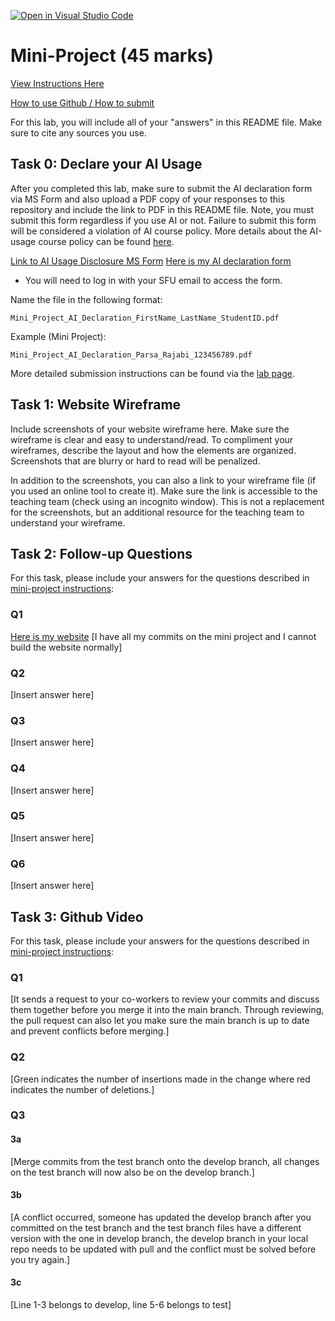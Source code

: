 [![Open in Visual Studio Code](https://classroom.github.com/assets/open-in-vscode-2e0aaae1b6195c2367325f4f02e2d04e9abb55f0b24a779b69b11b9e10269abc.svg)](https://classroom.github.com/online_ide?assignment_repo_id=19660247&assignment_repo_type=AssignmentRepo)
# Mini-Project (45 marks)

[View Instructions Here](Mini-project.md)

[How to use Github / How to submit](https://parsa-rajabi.github.io/CMPT-276/#/labs?id=github-classroom)

For this lab, you will include all of your "answers" in this README file. Make sure to cite any sources you use. 

## Task 0: Declare your AI Usage

After you completed this lab, make sure to submit the AI declaration form via MS Form and also upload a PDF copy of your responses to this repository and include the link to PDF in this README file. Note, you must submit this form regardless if you use AI or not. Failure to submit this form will be considered a violation of AI course policy. More details about the AI-usage course policy can be found [here](https://parsa-rajabi.github.io/CMPT-276/#/ai-policy).

[Link to AI Usage Disclosure MS Form](https://parsa-rajabi.github.io/CMPT-276/#/ai-policy?id=disclosure-of-ai-use)
[Here is my AI declaration form](https://github.com/CMPT-276-SUMMER-2025/mini-project-Ennil23541/blob/main/Mini_Project_AI_Declaration_YanTing_Leung_301540793.pdf)
- You will need to log in with your SFU email to access the form.

Name the file in the following format: 

`Mini_Project_AI_Declaration_FirstName_LastName_StudentID.pdf`

Example (Mini Project):

`Mini_Project_AI_Declaration_Parsa_Rajabi_123456789.pdf`


More detailed submission instructions can be found via the [lab page](https://parsa-rajabi.github.io/CMPT-276/#/labs).

## Task 1: Website Wireframe

Include screenshots of your website wireframe here. Make sure the wireframe is clear and easy to understand/read. To compliment your wireframes, describe the layout and how the elements are organized. Screenshots that are blurry or hard to read will be penalized. 

In addition to the screenshots, you can also a link to your wireframe file (if you used an online tool to create it). Make sure the link is accessible to the teaching team (check using an incognito window). This is not a replacement for the screenshots, but an additional resource for the teaching team to understand your wireframe.


## Task 2: Follow-up Questions

For this task, please include your answers for the questions described in [mini-project instructions](Mini-project.md):

### Q1

[Here is my website](https://github.com/Ennil23541/Ennil23541.github.io/blob/main/Ennil_website.html)
[I have all my commits on the mini project and I cannot build the website normally]

### Q2

[Insert answer here]

### Q3

[Insert answer here]

### Q4

[Insert answer here]

### Q5

[Insert answer here]

### Q6

[Insert answer here]

## Task 3: Github Video

For this task, please include your answers for the questions described in [mini-project instructions](Mini-project.md):

### Q1

[It sends a request to your co-workers to review your commits and discuss them together before you merge it into the main branch. Through reviewing, the pull request can also let you make sure the main branch is up to date and prevent conflicts before merging.]

### Q2

[Green indicates the number of insertions made in the change where red indicates the number of deletions.]

### Q3

#### 3a

[Merge commits from the test branch onto the develop branch, all changes on the test branch will now also be on the develop branch.]

#### 3b

[A conflict occurred, someone has updated the develop branch after you committed on the test branch and the test branch files have a different version with the one in develop branch, the develop branch in your local repo needs to be updated with pull and the conflict must be solved before you try again.]

#### 3c

[Line 1-3 belongs to develop, line 5-6 belongs to test]
